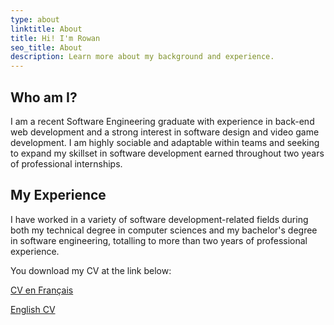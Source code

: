 ```yaml
---
type: about
linktitle: About
title: Hi! I'm Rowan
seo_title: About
description: Learn more about my background and experience.
---
```


## Who am I?

I am a recent Software Engineering graduate with experience in back-end web development and a strong interest in software design and video game development. I am highly sociable and adaptable within teams and seeking to expand my skillset in software development earned throughout two years of professional internships.

## My Experience

I have worked in a variety of software development-related fields during both my technical degree in computer sciences and my bachelor's degree in software engineering, totalling to more than two years of professional experience. 

You download my CV at the link below:

[CV en Français](./RowanGagnon_2024_FRA.pdf)

[English CV](./RowanGagnon_2024_ENG.pdf)